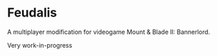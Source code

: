 # Feudalis

A multiplayer modification for videogame Mount & Blade II: Bannerlord.

Very work-in-progress
